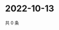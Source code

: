 # 2022-10-13

共 0 条

<!-- BEGIN WEIBO -->
<!-- 最后更新时间 Thu Oct 13 2022 11:27:13 GMT+0800 (China Standard Time) -->

<!-- END WEIBO -->
